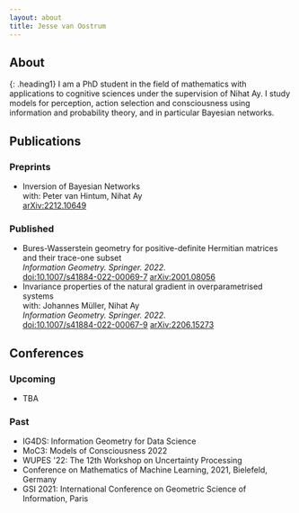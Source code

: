 ```yaml
---
layout: about
title: Jesse van Oostrum
---
```


## About
{: .heading1}
I am a PhD student in the field of mathematics with applications to cognitive sciences under the supervision of Nihat Ay. I study models for perception, action selection and consciousness using information and probability theory, and in particular Bayesian networks. 

## Publications

### Preprints
- Inversion of Bayesian Networks   
with: Peter van Hintum, Nihat Ay  
[arXiv:2212.10649](https://arxiv.org/abs/2212.10649)

### Published
- Bures-Wasserstein geometry for positive-definite Hermitian matrices and their trace-one subset  
_Information Geometry. Springer. 2022._   
[doi:10.1007/s41884-022-00069-7](https://doi.org/10.1007/s41884-022-00069-7) [arXiv:2001.08056](https://arxiv.org/abs/2001.08056)
- Invariance properties of the natural gradient in overparametrised systems  
with: Johannes Müller, Nihat Ay   
_Information Geometry. Springer. 2022._  
[doi:10.1007/s41884-022-00067-9](https://doi.org/10.1007/s41884-022-00067-9) [arXiv:2206.15273](https://arxiv.org/abs/2206.15273)

## Conferences

### Upcoming
- TBA

### Past
- IG4DS: Information Geometry for Data Science
- MoC3: Models of Consciousness 2022
- WUPES '22: The 12th Workshop on Uncertainty Processing
- Conference on Mathematics of Machine Learning, 2021, Bielefeld, Germany
- GSI 2021: International Conference on Geometric Science of Information, Paris
